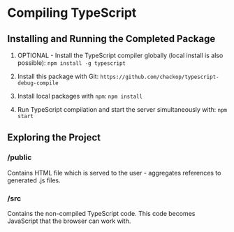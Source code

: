 # Compiling TypeScript

## Installing and Running the Completed Package

1. OPTIONAL - Install the TypeScript compiler globally (local install is also possible):
`npm install -g typescript`

2. Install this package with Git:
`https://github.com/chackop/typescript-debug-compile`

3. Install local packages with `npm`:
`npm install`

4. Run TypeScript compilation and start the server simultaneously with:
`npm start`

## Exploring the Project

### /public
Contains HTML file which is served to the user - aggregates references to generated .js files.

### /src
Contains the non-compiled TypeScript code. This code becomes JavaScript that the browser can work with.
